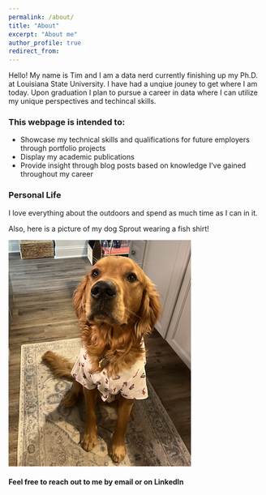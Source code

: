 ```yaml
---
permalink: /about/
title: "About"
excerpt: "About me"
author_profile: true
redirect_from:
---
```


Hello! My name is Tim and I am a data nerd currently finishing up my Ph.D. at Louisiana State University. I have had a unqiue jouney to get where I am today. Upon graduation I plan to pursue a career in data where I can utilize my unique perspectives and techincal skills.

### This webpage is intended to:

- Showcase my technical skills and qualifications for future employers through portfolio projects
- Display my academic publications
- Provide insight through blog posts based on knowledge I've gained throughout my career

### Personal Life

I love everything about the outdoors and spend as much time as I can in it.

Also, here is a picture of my dog Sprout wearing a fish shirt!

![](/images/Sprout_wearing_shirt.png)

#### Feel free to reach out to me by email or on LinkedIn
